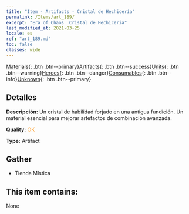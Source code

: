 ```yaml
---
title: "Item - Artifacts - Cristal de Hechicería"
permalink: /Items/art_189/
excerpt: "Era of Chaos  Cristal de Hechicería"
last_modified_at: 2021-03-25
locale: es
ref: "art_189.md"
toc: false
classes: wide
---
```

 [Materials](/es/Items/){: .btn .btn--primary}[Artifacts](/es/Items/Artifacts/){: .btn .btn--success}[Units](/es/Items/Units/){: .btn .btn--warning}[Heroes](/es/Items/Heroes/){: .btn .btn--danger}[Consumables](/es/Items/Consumables/){: .btn .btn--info}[Unknown](/es/Items/Unknown/){: .btn .btn--primary}

## Detalles
 **Descripción:** Un cristal de habilidad forjado en una antigua fundición. Un material esencial para mejorar artefactos de combinación avanzada.

 **Quality:** <span style="color: #FF8C00">OK</span>

 **Type:** Artifact

## Gather

*    Tienda Mística 

## This item contains:

  None

